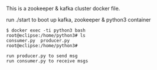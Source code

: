 This is a zookeeper & kafka cluster docker file.

run ./start to boot up kafka, zookeeper & python3 container

```
$ docker exec -ti python3 bash
root@eclipse:/home/python3# ls
consumer.py  producer.py
root@eclipse:/home/python3#

run producer.py to send msg
run consumer.py to receive msgs
```

